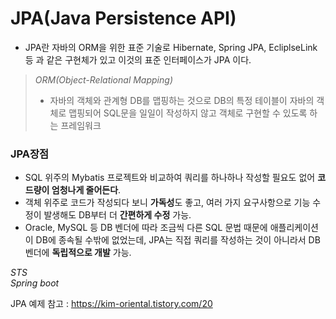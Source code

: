 # JPA(Java Persistence API)
- JPA란 자바의 ORM을 위한 표준 기술로 Hibernate, Spring JPA, EcliplseLink 등 과 같은 구현체가 있고 이것의 표준 인터페이스가 JPA 이다.

> *ORM(Object-Relational Mapping)*
> - 자바의 객체와 관계형 DB를 맵핑하는 것으로 DB의 특정 테이블이 자바의 객체로 맵핑되어 SQL문을 일일이 작성하지 않고 객체로 구현할 수 있도록 하는 프레임워크

### JPA장점
- SQL 위주의 Mybatis 프로젝트와 비교하여 쿼리를 하나하나 작성할 필요도 없어 <strong>코드량이 엄청나게 줄어든다</strong>. 
- 객체 위주로 코드가 작성되다 보니 <strong>가독성</strong>도 좋고, 여러 가지 요구사항으로 기능 수정이 발생해도 DB부터 더 <strong>간편하게 수정</strong> 가능. 
- Oracle, MySQL 등 DB 벤더에 따라 조금씩 다른 SQL 문법 때문에 애플리케이션이 DB에 종속될 수밖에 없었는데, JPA는 직접 쿼리를 작성하는 것이 아니라서 DB 벤더에 <strong>독립적으로 개발</strong> 가능.

*STS* <br>
*Spring boot*

JPA 예제 참고 : https://kim-oriental.tistory.com/20
